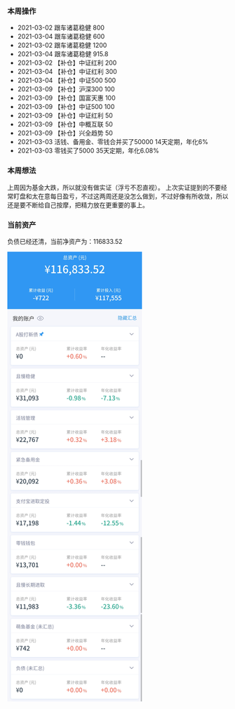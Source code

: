 ### 本周操作

- 2021-03-02 跟车诸葛稳健 800
- 2021-03-04 跟车诸葛稳健 600
- 2021-03-02 跟车诸葛稳健 1200
- 2021-03-04 跟车诸葛稳健 915.8
- 2021-03-02 【补仓】中证红利 200
- 2021-03-04 【补仓】中证红利 300
- 2021-03-04 【补仓】中证500 500
- 2021-03-09 【补仓】沪深300 100
- 2021-03-09 【补仓】国富天惠 100
- 2021-03-09 【补仓】中证500 100
- 2021-03-09 【补仓】中证红利 50
- 2021-03-09 【补仓】中概互联 50
- 2021-03-09 【补仓】兴全趋势 50
- 2021-03-03 活钱、备用金、零钱合并买了50000 14天定期，年化6%
- 2021-03-03 零钱买了5000 35天定期，年化6.08%

### 本周想法

上周因为基金大跌，所以就没有做实证（浮亏不忍直视）。
上次实证提到的不要经常盯盘和太在意每日盈亏，不过这两周还是没怎么做到，不过好像有所收敛，所以还是要不断给自己按摩，把精力放在更重要的事上。

### 当前资产

负债已经还清，当前净资产为：116833.52

![image](images/2021-03-13.jpeg)
